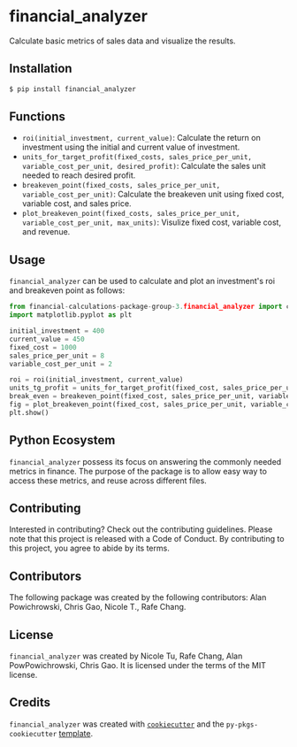 # financial_analyzer

Calculate basic metrics of sales data and visualize the results.

## Installation

```bash
$ pip install financial_analyzer
```

## Functions 
- `roi(initial_investment, current_value)`: Calculate the return on investment using the initial and current value of investment. 
- `units_for_target_profit(fixed_costs, sales_price_per_unit, variable_cost_per_unit, desired_profit)`: Calculate the sales unit needed to reach desired profit. 
- `breakeven_point(fixed_costs, sales_price_per_unit, variable_cost_per_unit)`: Calculate the breakeven unit using fixed cost, variable cost, and sales price. 
- `plot_breakeven_point(fixed_costs, sales_price_per_unit, variable_cost_per_unit, max_units)`: Visulize fixed cost, variable cost, and revenue. 

## Usage

`financial_analyzer` can be used to calculate and plot an investment's roi and breakeven point as follows: 

```python 
from financial-calculations-package-group-3.financial_analyzer import calculate_roi, calculate_units_for_target_profit, calculate_break_even_point, plot_break_even_point
import matplotlib.pyplot as plt

initial_investment = 400 
current_value = 450
fixed_cost = 1000
sales_price_per_unit = 8 
variable_cost_per_unit = 2 

roi = roi(initial_investment, current_value)
units_tg_profit = units_for_target_profit(fixed_cost, sales_price_per_unit, variable_cost_per_unit, 200)
break_even = breakeven_point(fixed_cost, sales_price_per_unit, variable_cost_per_unit)
fig = plot_breakeven_point(fixed_cost, sales_price_per_unit, variable_cost_per_unit, 500)
plt.show() 
```

## Python Ecosystem 

`financial_analyzer` possess its focus on answering the commonly needed metrics in finance. The purpose of the package is to allow easy way to access these metrics, and reuse across different files. 

## Contributing

Interested in contributing? Check out the contributing guidelines. Please note that this project is released with a Code of Conduct. By contributing to this project, you agree to abide by its terms.

## Contributors

The following package was created by the following contributors: Alan Powichrowski, Chris Gao, Nicole T., Rafe Chang.

## License

`financial_analyzer` was created by Nicole Tu, Rafe Chang, Alan PowPowichrowski, Chris Gao. It is licensed under the terms of the MIT license.

## Credits

`financial_analyzer` was created with [`cookiecutter`](https://cookiecutter.readthedocs.io/en/latest/) and the `py-pkgs-cookiecutter` [template](https://github.com/py-pkgs/py-pkgs-cookiecutter).
